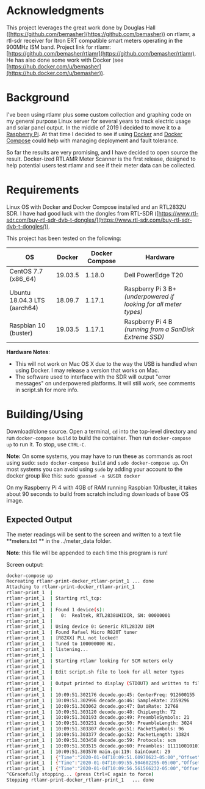 # Acknowledgments

This project leverages the great work done by Douglas Hall ([https://github.com/bemasher](https://github.com/bemasher)) on rtlamr, a rtl-sdr receiver for Itron ERT compatible smart meters operating in the 900MHz ISM band.  Project link for rtlamr:  [https://github.com/bemasher/rtlamr](https://github.com/bemasher/rtlamr).  He has also done some work with Docker (see [https://hub.docker.com/u/bemasher](https://hub.docker.com/u/bemasher)).

# Background

I've been using rtlamr plus some custom collection and graphing code on my general purpose Linux server for several years to track electric usage and solar panel output.  In the middle of 2019 I decided to move it to a [Raspberry Pi](https://www.raspberrypi.org/).  At that time I decided to see if using [Docker](https://www.docker.com/) and [Docker Compose](https://docs.docker.com/compose/) could help with managing deployment and fault tolerance.

So far the results are very promising, and I have decided to open source the result.  Docker-ized RTLAMR Meter Scanner is the first release, designed to help potential users test rtlamr and see if their meter data can be collected.

# Requirements 

Linux OS with Docker and Docker Compose installed and an RTL2832U SDR.  I have had good luck with the dongles from RTL-SDR ([https://www.rtl-sdr.com/buy-rtl-sdr-dvb-t-dongles/](https://www.rtl-sdr.com/buy-rtl-sdr-dvb-t-dongles/)).

This project has been tested on the following:



| OS  | Docker | Docker Compose |Hardware| 
| ------------- | ------------- |------------|---------|
| CentOS 7.7 (x86_64)|19.03.5|1.18.0|Dell PowerEdge T20|
|Ubuntu 18.04.3 LTS (aarch64)|18.09.7|1.17.1|Raspberry Pi 3 B+ *(underpowered if looking for all meter types)*|
|Raspbian 10 (buster)|19.03.5|1.17.1|Raspberry Pi 4 B *(running from a SanDisk Extreme SSD)*|


**Hardware Notes**: 

* This will not work on Mac OS X due to the way the USB is handled when using Docker.  I may release a version that works on Mac.
* The software used to interface with the SDR will output "error messages" on underpowered platforms.  It will still work, see comments in script.sh for more info.

# Building/Using
Download/clone source.  Open a terminal, `cd` into the top-level directory and run `docker-compose build` to build the container.  Then run `docker-compose up` to run it. To stop, use `CTRL-C`.

**Note:** On some systems, you may have to run these as commands as root using sudo: `sudo docker-compose build` and `sudo docker-compose up`.  On most systems you can avoid using `sudo` by adding your account to the docker group like this:  `sudo gpasswd -a $USER docker`

On my Raspberry Pi 4 with 4GB of RAM running Raspbian 10/buster, it takes about 90 seconds to build from scratch including downloads of base OS image.  

## Expected Output

The meter readings will be sent to the screen and written to a text file **meters.txt ** in the ../meter_data folder. 

**Note**: this file will be appended to each time this program is run!

Screen output:


```bash
docker-compose up
Recreating rtlamr-print-docker_rtlamr-print_1 ... done
Attaching to rtlamr-print-docker_rtlamr-print_1
rtlamr-print_1  |
rtlamr-print_1  | Starting rtl_tcp:
rtlamr-print_1  |
rtlamr-print_1  | Found 1 device(s):
rtlamr-print_1  |   0:  Realtek, RTL2838UHIDIR, SN: 00000001
rtlamr-print_1  |
rtlamr-print_1  | Using device 0: Generic RTL2832U OEM
rtlamr-print_1  | Found Rafael Micro R820T tuner
rtlamr-print_1  | [R82XX] PLL not locked!
rtlamr-print_1  | Tuned to 100000000 Hz.
rtlamr-print_1  | listening...
rtlamr-print_1  |
rtlamr-print_1  | Starting rtlamr looking for SCM meters only
rtlamr-print_1  |
rtlamr-print_1  | Edit script.sh file to look for all meter types
rtlamr-print_1  |
rtlamr-print_1  | Output printed to display (STDOUT) and written to file in ../meter_data/meters.txt
rtlamr-print_1  |
rtlamr-print_1  | 10:09:51.302176 decode.go:45: CenterFreq: 912600155
rtlamr-print_1  | 10:09:51.302996 decode.go:46: SampleRate: 2359296
rtlamr-print_1  | 10:09:51.303062 decode.go:47: DataRate: 32768
rtlamr-print_1  | 10:09:51.303120 decode.go:48: ChipLength: 72
rtlamr-print_1  | 10:09:51.303193 decode.go:49: PreambleSymbols: 21
rtlamr-print_1  | 10:09:51.303251 decode.go:50: PreambleLength: 3024
rtlamr-print_1  | 10:09:51.303307 decode.go:51: PacketSymbols: 96
rtlamr-print_1  | 10:09:51.303377 decode.go:52: PacketLength: 13824
rtlamr-print_1  | 10:09:51.303458 decode.go:59: Protocols: scm
rtlamr-print_1  | 10:09:51.303515 decode.go:60: Preambles: 111110010101001100000
rtlamr-print_1  | 10:09:51.303570 main.go:119: GainCount: 29
rtlamr-print_1  | {"Time":"2020-01-04T10:09:51.60970623-05:00","Offset":0,"Length":0,"Type":"SCM","Message":{"ID":44448439,"Type":12,"TamperPhy":0,"TamperEnc":0,"Consumption":414046,"ChecksumVal":30302}}
rtlamr-print_1  | {"Time":"2020-01-04T10:09:55.504602295-05:00","Offset":0,"Length":0,"Type":"SCM","Message":{"ID":60450380,"Type":4,"TamperPhy":0,"TamperEnc":1,"Consumption":78990,"ChecksumVal":12768}}
rtlamr-print_1  | {"Time":"2020-01-04T10:09:56.561566232-05:00","Offset":0,"Length":0,"Type":"SCM","Message":{"ID":60450358,"Type":4,"TamperPhy":0,"TamperEnc":2,"Consumption":75805,"ChecksumVal":52579}}
^CGracefully stopping... (press Ctrl+C again to force)
Stopping rtlamr-print-docker_rtlamr-print_1   ... done
```
 